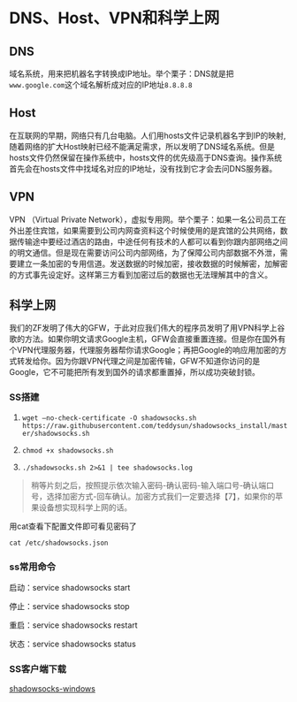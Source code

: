 # DNS、Host、VPN和科学上网

## DNS

域名系统，用来把机器名字转换成IP地址。举个栗子：DNS就是把`www.google.com`这个域名解析成对应的IP地址`8.8.8.8`

## Host

在互联网的早期，网络只有几台电脑。人们用hosts文件记录机器名字到IP的映射,随着网络的扩大Host映射已经不能满足需求，所以发明了DNS域名系统。但是hosts文件仍然保留在操作系统中，hosts文件的优先级高于DNS查询。操作系统首先会在hosts文件中找域名对应的IP地址，没有找到它才会去问DNS服务器。

## VPN

VPN （Virtual Private Network），虚拟专用网。举个栗子：如果一名公司员工在外出差住宾馆，如果需要到公司内网查资料这个时候使用的是宾馆的公共网络，数据传输途中要经过酒店的路由，中途任何有技术的人都可以看到你跟内部网络之间的明文通信。但是现在需要访问公司内部网络，为了保障公司内部数据不外泄，需要建立一条加密的专用信道。发送数据的时候加密，接收数据的时候解密，加解密的方式事先设定好。这样第三方看到加密过后的数据也无法理解其中的含义。

## 科学上网

我们的ZF发明了伟大的GFW，于此对应我们伟大的程序员发明了用VPN科学上谷歌的方法。如果你明文请求Google主机，GFW会直接重置连接。但是你在国外有个VPN代理服务器，代理服务器帮你请求Google；再把Google的响应用加密的方式转发给你。因为你跟VPN代理之间是加密传输，GFW不知道你访问的是Google，它不可能把所有发到国外的请求都重置掉，所以成功突破封锁。

### SS搭建

1. `wget –no-check-certificate -O shadowsocks.sh https://raw.githubusercontent.com/teddysun/shadowsocks_install/master/shadowsocks.sh`

2. `chmod +x shadowsocks.sh`

3. `./shadowsocks.sh 2>&1 | tee shadowsocks.log`

> 稍等片刻之后，按照提示依次输入密码-确认密码-输入端口号-确认端口号，选择加密方式-回车确认。加密方式我们一定要选择【7】，如果你的苹果设备想实现科学上网的话。


用cat查看下配置文件即可看见密码了

`cat /etc/shadowsocks.json`

### ss常用命令

启动：service shadowsocks start

停止：service shadowsocks stop

重启：service shadowsocks restart

状态：service shadowsocks status

### SS客户端下载

[shadowsocks-windows](https://github.com/shadowsocks/shadowsocks-windows)